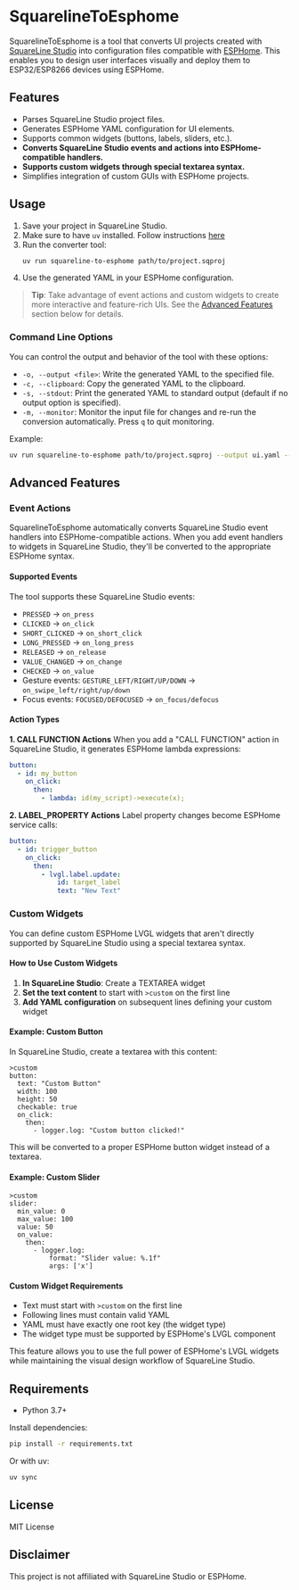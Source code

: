 # SquarelineToEsphome

SquarelineToEsphome is a tool that converts UI projects created with [SquareLine Studio](https://squareline.io/) into configuration files compatible with [ESPHome](https://esphome.io/). This enables you to design user interfaces visually and deploy them to ESP32/ESP8266 devices using ESPHome.

## Features

- Parses SquareLine Studio project files.
- Generates ESPHome YAML configuration for UI elements.
- Supports common widgets (buttons, labels, sliders, etc.).
- **Converts SquareLine Studio events and actions into ESPHome-compatible handlers.**
- **Supports custom widgets through special textarea syntax.**
- Simplifies integration of custom GUIs with ESPHome projects.

## Usage

1. Save your project in SquareLine Studio.
2. Make sure to have `uv` installed. Follow instructions [here](https://github.com/astral-sh/uv?tab=readme-ov-file#installation)
3. Run the converter tool:
    ```sh
    uv run squareline-to-esphome path/to/project.sqproj
    ```
4. Use the generated YAML in your ESPHome configuration.

> **Tip**: Take advantage of event actions and custom widgets to create more interactive and feature-rich UIs. See the [Advanced Features](#advanced-features) section below for details.

### Command Line Options

You can control the output and behavior of the tool with these options:

- `-o, --output <file>`: Write the generated YAML to the specified file.
- `-c, --clipboard`: Copy the generated YAML to the clipboard.
- `-s, --stdout`: Print the generated YAML to standard output (default if no output option is specified).
- `-m, --monitor`: Monitor the input file for changes and re-run the conversion automatically. Press `q` to quit monitoring.

Example:
```sh
uv run squareline-to-esphome path/to/project.sqproj --output ui.yaml --monitor
```

## Advanced Features

### Event Actions

SquarelineToEsphome automatically converts SquareLine Studio event handlers into ESPHome-compatible actions. When you add event handlers to widgets in SquareLine Studio, they'll be converted to the appropriate ESPHome syntax.

#### Supported Events

The tool supports these SquareLine Studio events:
- `PRESSED` → `on_press`
- `CLICKED` → `on_click` 
- `SHORT_CLICKED` → `on_short_click`
- `LONG_PRESSED` → `on_long_press`
- `RELEASED` → `on_release`
- `VALUE_CHANGED` → `on_change`
- `CHECKED` → `on_value`
- Gesture events: `GESTURE_LEFT/RIGHT/UP/DOWN` → `on_swipe_left/right/up/down`
- Focus events: `FOCUSED/DEFOCUSED` → `on_focus/defocus`

#### Action Types

**1. CALL FUNCTION Actions**
When you add a "CALL FUNCTION" action in SquareLine Studio, it generates ESPHome lambda expressions:

```yaml
button:
  - id: my_button
    on_click:
      then:
        - lambda: id(my_script)->execute(x);
```

**2. LABEL_PROPERTY Actions** 
Label property changes become ESPHome service calls:

```yaml
button:
  - id: trigger_button
    on_click:
      then:
        - lvgl.label.update:
            id: target_label
            text: "New Text"
```

### Custom Widgets

You can define custom ESPHome LVGL widgets that aren't directly supported by SquareLine Studio using a special textarea syntax.

#### How to Use Custom Widgets

1. **In SquareLine Studio**: Create a TEXTAREA widget
2. **Set the text content** to start with `>custom` on the first line
3. **Add YAML configuration** on subsequent lines defining your custom widget

#### Example: Custom Button

In SquareLine Studio, create a textarea with this content:
```
>custom
button:
  text: "Custom Button"
  width: 100
  height: 50
  checkable: true
  on_click:
    then:
      - logger.log: "Custom button clicked!"
```

This will be converted to a proper ESPHome button widget instead of a textarea.

#### Example: Custom Slider

```
>custom
slider:
  min_value: 0
  max_value: 100
  value: 50
  on_value:
    then:
      - logger.log: 
          format: "Slider value: %.1f"
          args: ['x']
```

#### Custom Widget Requirements

- Text must start with `>custom` on the first line
- Following lines must contain valid YAML
- YAML must have exactly one root key (the widget type)
- The widget type must be supported by ESPHome's LVGL component

This feature allows you to use the full power of ESPHome's LVGL widgets while maintaining the visual design workflow of SquareLine Studio.

## Requirements

- Python 3.7+

Install dependencies:
```sh
pip install -r requirements.txt
```
Or with uv:
```sh
uv sync
```

## License

MIT License

## Disclaimer

This project is not affiliated with SquareLine Studio or ESPHome.
